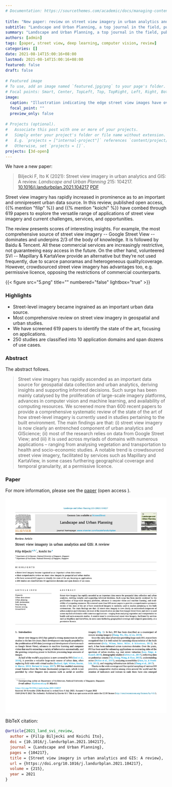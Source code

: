 ```yaml
---
# Documentation: https://sourcethemes.com/academic/docs/managing-content/

title: "New paper: review on street view imagery in urban analytics and GIS"
subtitle: "Landscape and Urban Planning, a top journal in the field, publishes our comprehensive exploration on this growing urban data source"
summary: "Landscape and Urban Planning, a top journal in the field, publishes our comprehensive exploration on this growing urban data source"
authors: [admin]
tags: [paper, street view, deep learning, computer vision, review]
categories: []
date: 2021-08-14T15:00:16+08:00
lastmod: 2021-08-14T15:00:16+08:00
featured: false
draft: false

# Featured image
# To use, add an image named `featured.jpg/png` to your page's folder.
# Focal points: Smart, Center, TopLeft, Top, TopRight, Left, Right, BottomLeft, Bottom, BottomRight.
image:
  caption: "Illustration indicating the edge street view images have over aerial counterparts."
  focal_point: ""
  preview_only: false

# Projects (optional).
#   Associate this post with one or more of your projects.
#   Simply enter your project's folder or file name without extension.
#   E.g. `projects = ["internal-project"]` references `content/project/deep-learning/index.md`.
#   Otherwise, set `projects = []`.
projects: [3d-open]
---
```


We have a new paper:

> Biljecki F, Ito K (2021): Street view imagery in urban analytics and GIS: A review. _Landscape and Urban Planning_ 215: 104217. [<i class="ai ai-doi-square ai"></i> 10.1016/j.landurbplan.2021.104217](https://doi.org/10.1016/j.landurbplan.2021.104217) [<i class="far fa-file-pdf"></i> PDF](/publication/2021-land-svi-review/2021-land-svi-review.pdf) <i class="ai ai-open-access-square ai"></i>

Street view imagery has rapidly increased in prominence as to an important and omnipresent urban data source. 
In this review, published open access, {{% mention "filip" %}} and {{% mention "koichi" %}} have combed through 619 papers to explore the versatile range of applications of street view imagery and current challenges, services, and opportunities.

The review presents scores of interesting insights.
For example, the most comprehensive source of street view imagery -- Google Street View -- dominates and underpins 2/3 of the body of knowledge. It is followed by Baidu & Tencent. All these commercial services are increasingly restrictive, not guaranteeing easy access in the future. On the other hand, volunteered SVI -- Mapillary & KartaView provide an alternative but they’re not used frequently, due to scarce panoramas and heterogeneous quality/coverage. However, crowdsourced street view imagery has advantages too, e.g. permissive licence, opposing the restrictions of commercial counterparts.

{{< figure src="5.png" title="" numbered="false" lightbox="true" >}}

### Highlights

- Street-level imagery became ingrained as an important urban data source.
- Most comprehensive review on street view imagery in geospatial and urban studies.
- We have screened 619 papers to identify the state of the art, focusing on applications.
- 250 studies are classified into 10 application domains and span dozens of use cases.


### Abstract

The abstract follows.

> Street view imagery has rapidly ascended as an important data source for geospatial data collection and urban analytics, deriving insights and supporting informed decisions. Such surge has been mainly catalysed by the proliferation of large-scale imagery platforms, advances in computer vision and machine learning, and availability of computing resources. We screened more than 600 recent papers to provide a comprehensive systematic review of the state of the art of how street-level imagery is currently used in studies pertaining to the built environment. The main findings are that: (i) street view imagery is now clearly an entrenched component of urban analytics and GIScience; (ii) most of the research relies on data from Google Street View; and (iii) it is used across myriads of domains with numerous applications – ranging from analysing vegetation and transportation to health and socio-economic studies. A notable trend is crowdsourced street view imagery, facilitated by services such as Mapillary and KartaView, in some cases furthering geographical coverage and temporal granularity, at a permissive licence.

### Paper 

For more information, please see the [paper](/publication/2021-land-svi-review/) (open access <i class="ai ai-open-access-square ai"></i>).

[![](page-one.png)](/publication/2021-land-svi-review/)

BibTeX citation:
```bibtex
@article{2021_land_svi_review,
  author = {Filip Biljecki and Koichi Ito},
  doi = {10.1016/j.landurbplan.2021.104217},
  journal = {Landscape and Urban Planning},
  pages = {104217},
  title = {Street view imagery in urban analytics and GIS: A review},
  url = {https://doi.org/10.1016/j.landurbplan.2021.104217},
  volume = {215},
  year = 2021
}
```


